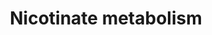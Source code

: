 ---
authors:
- ReactomeTeam
description: Nicotinate (niacin) and nicotinamide are precursors of the coenzymes
  nicotinamide-adenine dinucleotide (NAD+) and nicotinamide-adenine dinucleotide phosphate
  (NADP+). When NAD+ and NADP+ are interchanged in a reaction with their reduced forms,
  NADH and NADPH respectively, they are important cofactors in several hundred redox
  reactions. Nicotinate is synthesized from 2-amino-3-carboxymuconate semialdehyde,
  an intermediate in the catabolism of the essential amino acid tryptophan (Magni
  et al. 2004).  View original pathway at [http://www.reactome.org/PathwayBrowser/#DIAGRAM=196807
  Reactome].
last-edited: 2021-01-25
organisms:
- Homo sapiens
redirect_from:
- /index.php/Pathway:WP4097
- /instance/WP4097
schema-jsonld:
- '@context': https://schema.org/
  '@id': https://wikipathways.github.io/pathways/WP4097.html
  '@type': Dataset
  creator:
    '@type': Organization
    name: WikiPathways
  description: Nicotinate (niacin) and nicotinamide are precursors of the coenzymes
    nicotinamide-adenine dinucleotide (NAD+) and nicotinamide-adenine dinucleotide
    phosphate (NADP+). When NAD+ and NADP+ are interchanged in a reaction with their
    reduced forms, NADH and NADPH respectively, they are important cofactors in several
    hundred redox reactions. Nicotinate is synthesized from 2-amino-3-carboxymuconate
    semialdehyde, an intermediate in the catabolism of the essential amino acid tryptophan
    (Magni et al. 2004).  View original pathway at [http://www.reactome.org/PathwayBrowser/#DIAGRAM=196807
    Reactome].
  keywords:
  - 'PYR '
  - 'NMNAT2 '
  - (ADP-D-ribosyl)(n)-acceptor
  - NADPH
  - NRNAM
  - H2O2
  - NADP+
  - O2
  - 'APOA1BP '
  - BST1 dimer
  - 'Zn2+ '
  - 'CH3COO- '
  - monocarboxylates
  - QUIN
  - 'LACT '
  - 'PARP4 '
  - H2O
  - L-Glu
  - PGH2
  - 'NADK '
  - NT5E:Zn2+ dimer
  - SLC5A8
  - PGG2
  - AdoHcy
  - 'PTGS2 '
  - H+
  - 6xNMNAT1:6xZn2+
  - ADP
  - NAMN
  - transported by
  - 'NCA '
  - catabolism
  - NNMT
  - NUDT12
  - '1,6-dh-beta-NAD '
  - NAPRT1 dimer
  - 'PARP8 '
  - CD38
  - Na+
  - PTGS2 dimer
  - R-NADPHX
  - NADK2 dimer
  - NAM
  - 'NADK2 '
  - PARPs
  - 'PTGIS '
  - MNA
  - 'BUT '
  - 'NMNAT3 '
  - 'FAD '
  - NAD+
  - APOA1BP dimer
  - 'PARP14 '
  - NMRK1
  - NMRK2
  - 'Mg2+ '
  - ACS
  - ADP-ribose
  - NAMPT
  - CO2
  - 'RNLS '
  - e-
  - NAR
  - PRPP
  - QPRT
  - NR
  - 'NT5E '
  - 'CYP8B1 '
  - PGI2
  - 'PARP9 '
  - AdoMet
  - 'NAPRT1 '
  - 'NMNAT1 '
  - AMP
  - NMN
  - SLC22A13
  - PPi
  - 'PARP10 '
  - NADH
  - Tryptophan
  - RNLS:FAD
  - Pi
  - (ADP-D-ribosyl)(n+1)-acceptor
  - NMNAT2:Mg2+
  - 4xNMNAT3:4xMg2+
  - 'celecoxib '
  - CARKD
  - L-Gln
  - NMNH
  - 'PARP6 '
  - PPi(3-)
  - Mg2+
  - 'EtCOO- or C2H5COO- '
  - 'NADSYN1 '
  - dh-beta-NAD
  - NAAD
  - S-NADPHX
  - 'heme b '
  - 'BST1 '
  - 'PARP16 '
  - NADK:Zn2+ tetramer
  - ATP
  - NADSYN1 hexamer
  - '1,2-dh-beta-NAD '
  - NCA
  - PTGS2:celecoxib
  - PTGIS,CYP8B1
  license: CC0
  name: Nicotinate metabolism
seo: CreativeWork
title: Nicotinate metabolism
wpid: WP4097
---